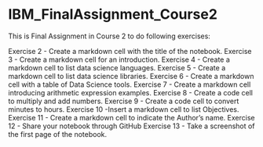 # IBM_FinalAssignment_Course2

This is Final Assignment in Course 2 to do following exercises:

Exercise 2 - Create a markdown cell with the title of the notebook.
Exercise 3 - Create a markdown cell for an introduction. 
Exercise 4 - Create a markdown cell to list data science languages.
Exercise 5 - Create a markdown cell to list data science libraries. 
Exercise 6 - Create a markdown cell with a table of Data Science tools. 
Exercise 7 - Create a markdown cell introducing arithmetic expression examples. 
Exercise 8 - Create a code cell to multiply and add numbers. 
Exercise 9 - Create a code cell to convert minutes to hours. 
Exercise 10 -Insert a markdown cell to list Objectives.
Exercise 11 - Create a markdown cell to indicate the Author’s name. 
Exercise 12 - Share your notebook through GitHub 
Exercise 13 - Take a screenshot of the first page of the notebook.
